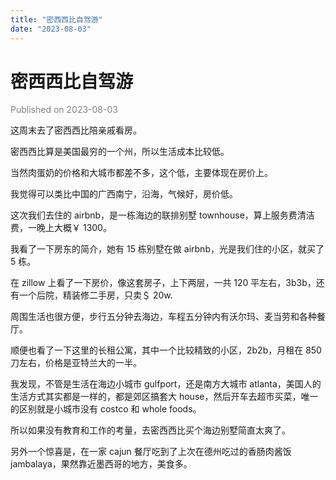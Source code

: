 ```yaml
---
title: "密西西比自驾游"
date: "2023-08-03"
---
```


# 密西西比自驾游

<font color=gray>Published on 2023-08-03</font>

这周末去了密西西比陪亲戚看房。

密西西比算是美国最穷的一个州，所以生活成本比较低。

当然肉蛋奶的价格和大城市都差不多，这个低，主要体现在房价上。

我觉得可以类比中国的广西南宁，沿海，气候好，房价低。

这次我们去住的 airbnb，是一栋海边的联排别墅 townhouse，算上服务费清洁费，一晚上大概￥ 1300。

我看了一下房东的简介，她有 15 栋别墅在做 airbnb，光是我们住的小区，就买了 5 栋。

在 zillow 上看了一下房价，像这套房子，上下两层，一共 120 平左右，3b3b，还有一个后院，精装修二手房，只卖＄ 20w.

周围生活也很方便，步行五分钟去海边，车程五分钟内有沃尔玛、麦当劳和各种餐厅。

顺便也看了一下这里的长租公寓，其中一个比较精致的小区，2b2b，月租在 850 刀左右，价格是亚特兰大的一半。

我发现，不管是生活在海边小城市 gulfport，还是南方大城市 atlanta，美国人的生活方式其实都是一样的，都是郊区搞套大 house，然后开车去超市买菜，唯一的区别就是小城市没有 costco 和 whole foods。

所以如果没有教育和工作的考量，去密西西比买个海边别墅简直太爽了。

另外一个惊喜是，在一家 cajun 餐厅吃到了上次在德州吃过的香肠肉酱饭 jambalaya，果然靠近墨西哥的地方，美食多。
